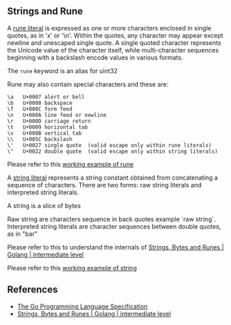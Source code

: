 ## Strings and Rune

A <u>rune literal</u> is expressed as one or more characters enclosed in single quotes, as in 'x' or '\n'. Within the quotes, any character may appear except newline and unescaped single quote. A single quoted character represents the Unicode value of the character itself, while multi-character sequences beginning with a backslash encode values in various formats.

The `rune` keyword is an alias for uint32 

Rune may also contain special characters and these are:

```
\a   U+0007 alert or bell
\b   U+0008 backspace
\f   U+000C form feed
\n   U+000A line feed or newline
\r   U+000D carriage return
\t   U+0009 horizontal tab
\v   U+000B vertical tab
\\   U+005C backslash
\'   U+0027 single quote  (valid escape only within rune literals)
\"   U+0022 double quote  (valid escape only within string literals)
```

Please refer to this [working example of rune](./rune_test.go)

A <u>string literal</u> represents a string constant obtained from concatenating a sequence of characters. There are two forms: raw string literals and interpreted string literals.

A string is a slice of bytes

Raw string are characters sequence in back quotes example \`raw string\`. Interpreted string literals are character sequences between double quotes, as in "bar" 

Please refer to this to understand the internals of [Strings, Bytes and Runes | Golang | intermediate level](https://www.youtube.com/watch?v=fVbI_3v0Zys&list=PLSozy2hb5kKPpIJnpZ2sSMfjVjP0tyJYG&index=2)

Please refer to this [working example of string](./string_test.go)


## References

* [The Go Programming Language Specification](https://go.dev/ref/spec)
* [Strings, Bytes and Runes | Golang | intermediate level](https://www.youtube.com/watch?v=pHl9r3B2DFI)